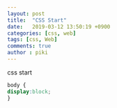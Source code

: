 ```yaml
---
layout: post
title:  "CSS Start"
date:   2019-03-12 13:50:19 +0900
categories: [css, web]
tags: [css, Web]
comments: true
author : piki
---
```

css start
```css
body {
display:block;
}
```
